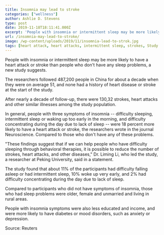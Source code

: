```yaml
---
title: Insomnia may lead to stroke
categories: ["wellness"]
author: Ashlie D. Stevens
type: post
date: 2019-11-18T18:11:41.000Z
excerpt: 'People with insomnia or intermittent sleep may be more likely to have a heart attack or stroke than people who don''t have any sleep problems, a new study suggests.'
url: /insomnia-may-lead-to-stroke/
image: /wp-content/uploads/2019/11/insomnia-lead-to-strok.jpg
tags: [heart attack, heart attacks, intermittent sleep, strokes, Study of insomnia]
---
```


People with insomnia or intermittent sleep may be more likely to have a heart attack or stroke than people who don't have any sleep problems, a new study suggests.

The researchers followed 487,200 people in China for about a decade when they were on average 51, and none had a history of heart disease or stroke at the start of the study.

After nearly a decade of follow-up, there were 130,32 strokes, heart attacks and other similar illnesses among the study population.

In general, people with three symptoms of insomnia -- difficulty sleeping, intermittent sleep or waking up too early in the morning, and difficulty concentrating during the day due to lack of sleep -- were 18 percent more likely to have a heart attack or stroke, the researchers wrote in the journal Neuroscience. Compared to those who don't have any of these problems.

"These findings suggest that if we can help people who have difficulty sleeping through behavioral therapies, it is possible to reduce the number of strokes, heart attacks, and other diseases," Dr. Liming Li, who led the study, a researcher at Peking University, said in a statement.

The study found that about 11% of the participants had difficulty falling asleep or had intermittent sleep, 10% woke up very early, and 2% had difficulty concentrating during the day due to lack of sleep.

Compared to participants who did not have symptoms of insomnia, those who had sleep problems were older, female and unmarried and living in rural areas.

People with insomnia symptoms were also less educated and income, and were more likely to have diabetes or mood disorders, such as anxiety or depression.

Source: Reuters
